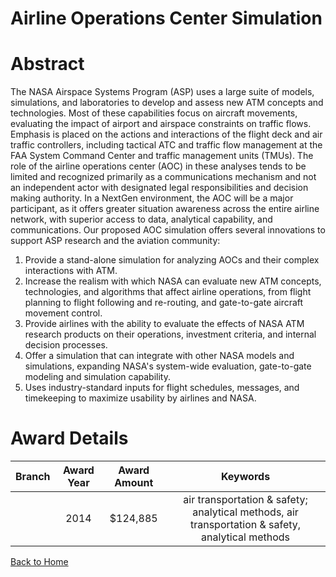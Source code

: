 
Airline Operations Center Simulation
====================================

# Abstract


The NASA Airspace Systems Program (ASP) uses a large suite of models, simulations, and laboratories to develop and assess new ATM concepts and technologies. Most of these capabilities focus on aircraft movements, evaluating the impact of airport and airspace constraints on traffic flows. Emphasis is placed on the actions and interactions of the flight deck and air traffic controllers, including tactical ATC and traffic flow management at the FAA System Command Center and traffic management units (TMUs). The role of the airline operations center (AOC) in these analyses tends to be limited and recognized primarily as a communications mechanism and not an independent actor with designated legal responsibilities and decision making authority.   In a NextGen environment, the AOC will be a major participant, as it offers greater situation awareness across the entire airline network, with superior access to data, analytical capability, and communications.
Our proposed AOC simulation offers several innovations to support ASP research and the aviation community:
1. Provide a stand-alone simulation for analyzing AOCs and their complex interactions with ATM.
2. Increase the realism with which NASA can evaluate new ATM concepts, technologies, and algorithms that affect airline operations, from flight planning to flight following and re-routing, and gate-to-gate aircraft movement control.
3. Provide airlines with the ability to evaluate the effects of NASA ATM research products on their operations, investment criteria, and internal decision processes.
4. Offer a simulation that can integrate with other NASA models and simulations, expanding NASA's system-wide evaluation, gate-to-gate modeling and simulation  capability.
5. Uses industry-standard inputs for flight schedules, messages, and timekeeping to maximize usability by airlines and NASA.  

# Award Details

|Branch|Award Year|Award Amount|Keywords|
| :---: | :---: | :---: | :---: |
||2014|$124,885|air transportation & safety; analytical methods, air transportation & safety, analytical methods|
  
  


[Back to Home](https://github.com/chrischow/dod_sbir_awards#176)